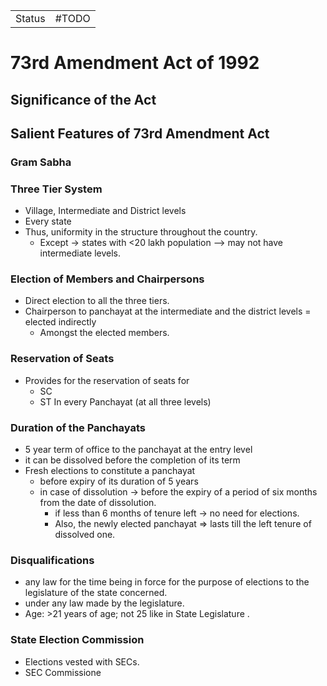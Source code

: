 |        |       |
| ------ | ----- |
| Status | #TODO |

# 73rd Amendment Act of 1992

## Significance of the Act

## Salient Features of 73rd Amendment Act
### Gram Sabha

### Three Tier System
- Village, Intermediate and District levels
- Every state
- Thus, uniformity in the structure throughout the country.
	- Except -> states with <20 lakh population --> may not have intermediate levels.
 
 ###  Election of Members and Chairpersons
 - Direct election to all the three tiers.
 - Chairperson to panchayat at the intermediate and the district levels = elected indirectly
	 - Amongst the elected members.

### Reservation of Seats
- Provides for the reservation of seats for
	- SC
	- ST
	In every Panchayat (at all three levels)
	
### Duration of the Panchayats
- 5 year term of office to the panchayat at the entry level
- it can be dissolved before the completion of its term
- Fresh elections to constitute a panchayat 
	- before expiry of its duration of 5 years
	- in case of dissolution -> before the expiry of a period of six months from the date of dissolution.
		- if less than 6 months of tenure left -> no need for elections.
		- Also, the newly elected panchayat => lasts till the left tenure of dissolved one.

### Disqualifications
- any law for the time being in force for the purpose of elections to the legislature of the state concerned.
- under any law made by the legislature.
- Age: >21 years of age; not 25 like in State Legislature .

### State Election Commission
- Elections vested with SECs.
- SEC Commissione



